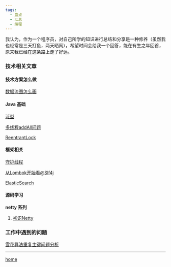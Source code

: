 ```yaml
---
tags:
  - 盘点
  - 汇总
  - 编程
---
```

我认为，作为一个程序员，对自己所学的知识进行总结和分享是一种修养（虽然我也经常是三天打鱼，两天晒网），希望时间会给我一个回答，能在有生之年回首，原来我已经在这条路上走了好远。

### **技术相关文章**

#### 技术方案怎么做

[数据流图怎么画](技术方案/数据流图怎么画.md)

#### Java 基础

[泛型](Java基础/泛型.md)

[多线程addAll问题](Java基础/多线程addAll问题.md)

[ReentrantLock](多线程/ReentrantLock.md)
#### 框架相关

[守护线程](多线程/守护线程)

[从Lombok开始看@Slf4j](框架学习/从Lombok开始看@Slf4j)

[ElasticSearch](搜索引擎/ElasticSearch)

####  源码学习

**netty 系列**

1.  [初识Netty](框架学习/netty/初识Netty.md)

### 工作中遇到的问题

[雪花算法重复主键问题分析](框架学习/雪花算法/雪花算法重复主键问题分析.md)


---

[home](../../index)
